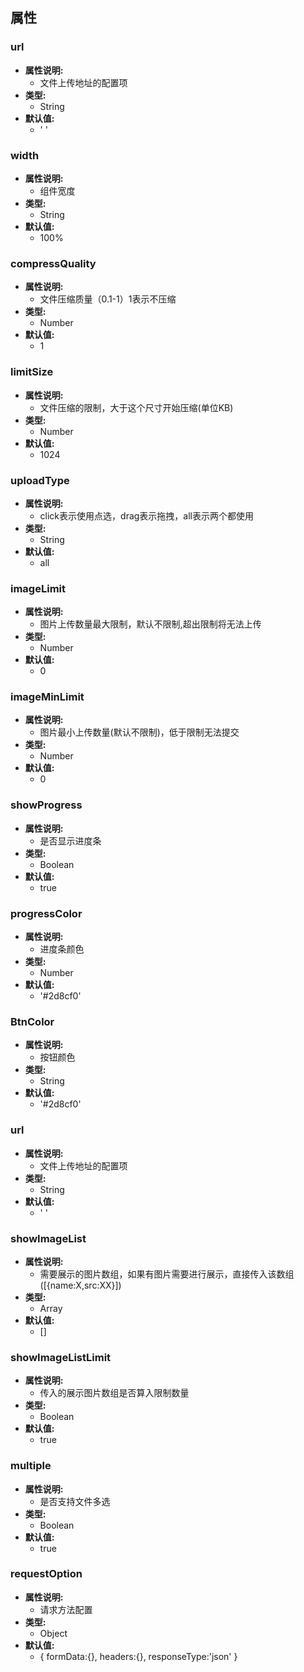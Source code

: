 ## 属性

### url
- **属性说明:**
  * 文件上传地址的配置项
- **类型:**
  * String
- **默认值:**
  * ' '

### width
- **属性说明:**
  * 组件宽度
- **类型:**
  * String
- **默认值:**
  * 100%  

### compressQuality
- **属性说明:**
  * 文件压缩质量（0.1-1）1表示不压缩
- **类型:**
  * Number
- **默认值:**
  * 1 

### limitSize
- **属性说明:**
  * 文件压缩的限制，大于这个尺寸开始压缩(单位KB)
- **类型:**
  * Number
- **默认值:**
  * 1024 

### uploadType
- **属性说明:**
  * click表示使用点选，drag表示拖拽，all表示两个都使用
- **类型:**
  * String
- **默认值:**
  * all 

### imageLimit
- **属性说明:**
  * 图片上传数量最大限制，默认不限制,超出限制将无法上传
- **类型:**
  * Number
- **默认值:**
  * 0 

### imageMinLimit
- **属性说明:**
  * 图片最小上传数量(默认不限制)，低于限制无法提交
- **类型:**
  * Number
- **默认值:**
  * 0   

### showProgress
- **属性说明:**
  * 是否显示进度条
- **类型:**
  * Boolean
- **默认值:**
  * true  

### progressColor
- **属性说明:**
  * 进度条颜色
- **类型:**
  * Number
- **默认值:**
  * '#2d8cf0'  

### BtnColor
- **属性说明:**
  * 按钮颜色
- **类型:**
  * String
- **默认值:**
  * '#2d8cf0' 

### url
- **属性说明:**
  * 文件上传地址的配置项
- **类型:**
  * String
- **默认值:**
  * ' ' 

### showImageList
- **属性说明:**
  * 需要展示的图片数组，如果有图片需要进行展示，直接传入该数组([{name:X,src:XX}])
- **类型:**
  * Array
- **默认值:**
  * [] 

### showImageListLimit
- **属性说明:**
  * 传入的展示图片数组是否算入限制数量
- **类型:**
  * Boolean
- **默认值:**
  * true 
  
### multiple
- **属性说明:**
  * 是否支持文件多选
- **类型:**
  * Boolean
- **默认值:**
  * true

### requestOption
- **属性说明:**
  * 请求方法配置
- **类型:**
  * Object
- **默认值:**
  * { formData:{}, headers:{}, responseType:'json' }
